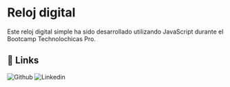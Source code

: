 # Reloj digital
Este reloj digital simple ha sido desarrollado utilizando JavaScript durante el Bootcamp Technolochicas Pro.

## 🔗 Links
![Github](https://github.com/NahomiBV11)
![Linkedin](www.linkedin.com/in/nahomi-bozada-velázquez-a4b4b22a4)
